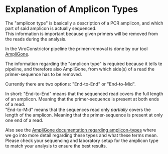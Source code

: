 # Explanation of Amplicon Types

The "amplicon type" is basically a description of a PCR amplicon, and which part of said amplicon is actually sequenced.  
This information is important because given primers will be removed from the reads during the analysis.

In the ViroConstrictor pipeline the primer-removal is done by our tool [AmpliGone](https://rivm-bioinformatics.github.io/AmpliGone/).

The information regarding the "amplicon type" is required because it tells te pipeline, and therefore also AmpliGone, from which side(s) of a read the primer-sequence has to be removed.

Currently there are two options: "End-to-End" or "End-to-Mid".  

In short: "End-to-End" means that the sequenced read covers the full length of an amplicon. Meaning that the primer-sequence is present at both ends of a read.  
"End-to-Mid" means that the sequences read only *partially* covers the length of the amplicon. Meaning that the primer-sequence is present at only one end of a read.

Also see the [AmpliGone documentation regarding amplicon-types](https://rivm-bioinformatics.github.io/AmpliGone/latest/amplicon-types/) where we go into more detail regarding these types and what these terms mean.  
Please check your sequencing and laboratory setup for the amplicon type to match your analysis to ensure the best results.